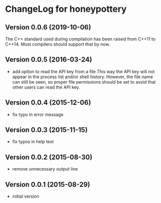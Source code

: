 # ChangeLog for honeypottery

## Version 0.0.6 (2019-10-06)

The C++ standard used during compilation has been raised from C++11 to C++14.
Most compilers should support that by now.

## Version 0.0.5 (2016-03-24)
  - add option to read the API key from a file
    This way the API key will not appear in the process list and/or shell
    history. However, the file name can still be  seen, so proper file
    permissions should be set to avoid that other users can read the API key.

## Version 0.0.4 (2015-12-06)
  - fix typo in error message

## Version 0.0.3 (2015-11-15)
  - fix typos in help text

## Version 0.0.2 (2015-08-30)
  - remove unnecessary output line

## Version 0.0.1 (2015-08-29)
  - initial version
